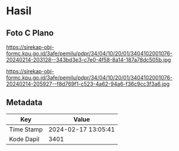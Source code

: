 # Hasil

## Foto C Plano

https://sirekap-obj-formc.kpu.go.id/3afe/pemilu/pdpr/34/04/10/20/01/3404102001076-20240214-203128--343bd3e3-c7e0-4f58-8a14-187a78dc505b.jpg

https://sirekap-obj-formc.kpu.go.id/3afe/pemilu/pdpr/34/04/10/20/01/3404102001076-20240214-205927--f8d769f1-c523-4a62-94a6-f36c9cc3f3a6.jpg


## Metadata

| Key        | Value               |
| ---------- | ------------------- |
| Time Stamp | 2024-02-17 13:05:41 |
| Kode Dapil | 3401                |



